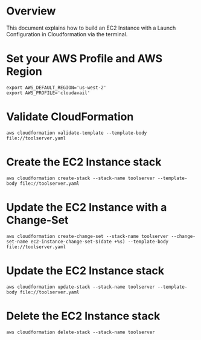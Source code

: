 # Overview

This document explains how to build an EC2 Instance with a Launch Configuration in Cloudformation via the terminal.

# Set your AWS Profile and AWS Region

```
export AWS_DEFAULT_REGION='us-west-2'
export AWS_PROFILE='cloudavail'
```

# Validate CloudFormation

`aws cloudformation validate-template --template-body file://toolserver.yaml`

# Create the EC2 Instance stack

`aws cloudformation create-stack --stack-name toolserver --template-body file://toolserver.yaml`

# Update the EC2 Instance with a Change-Set
`aws cloudformation create-change-set --stack-name toolserver --change-set-name ec2-instance-change-set-$(date +%s) --template-body file://toolserver.yaml`

# Update the EC2 Instance stack

`aws cloudformation update-stack --stack-name toolserver --template-body file://toolserver.yaml`

# Delete the EC2 Instance stack

`aws cloudformation delete-stack --stack-name toolserver`

